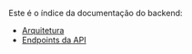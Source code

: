 Este é o índice da documentação do backend:

* [Arquitetura](arquitetura.md)
* [Endpoints da API](endpoints.md)
